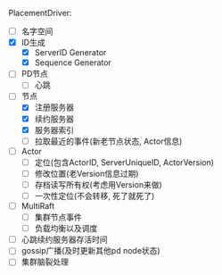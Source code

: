 PlacementDriver:

* [ ] 名字空间
* [x] ID生成
    * [x] ServerID Generator
    * [x] Sequence Generator
* [ ] PD节点
    * [ ] 心跳
* [ ] 节点
    * [x] 注册服务器
    * [x] 续约服务器
    * [x] 服务器索引
    * [ ] 拉取最近的事件(新老节点状态, Actor信息)
* [ ] Actor
    * [ ] 定位(包含ActorID, ServerUniqueID, ActorVersion)
    * [ ] 修改位置(老Version信息过期)
    * [ ] 存档读写所有权(考虑用Version来做)
    * [ ] 一次性定位(不会转移, 死了就死了)
* [ ] MultiRaft
    * [ ] 集群节点事件
    * [ ] 负载均衡以及调度
* [ ] 心跳续约服务器存活时间
* [ ] gossip广播(及时更新其他pd node状态)
* [ ] 集群脑裂处理
